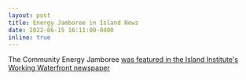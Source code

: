 ```yaml
---
layout: post
title: Energy Jamboree in Island News
date: 2022-06-15 16:11:00-0400
inline: true
---
```


The Community Energy Jamboree <a href="https://www.islandinstitute.org/working-waterfront/islesboro-event-offers-energy-stories/">was featured in the Island Institute's Working Waterfront newspaper</a>